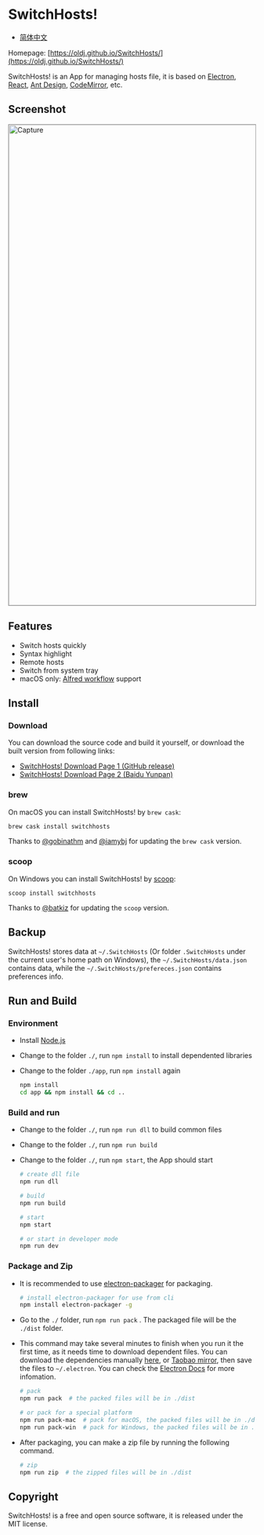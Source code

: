 # SwitchHosts!

 - [简体中文](README_cn.md)

Homepage: [https://oldj.github.io/SwitchHosts/](https://oldj.github.io/SwitchHosts/)

SwitchHosts! is an App for managing hosts file, it is based on [Electron](http://electron.atom.io/), [React](https://facebook.github.io/react/), [Ant Design](https://ant.design), [CodeMirror](http://codemirror.net/), etc.

## Screenshot

<img src="https://raw.githubusercontent.com/oldj/SwitchHosts/master/assets/capture.png" alt="Capture" width="980" style="border:1px solid #979797;">


## Features

 - Switch hosts quickly
 - Syntax highlight
 - Remote hosts
 - Switch from system tray
 - macOS only: [Alfred workflow](http://www.packal.org/workflow/switchhosts) support


## Install

### Download

You can download the source code and build it yourself, or download the built version from following links:

 - [SwitchHosts! Download Page 1 (GitHub release)](https://github.com/oldj/SwitchHosts/releases)
 - [SwitchHosts! Download Page 2 (Baidu Yunpan)](http://pan.baidu.com/share/link?shareid=150951&uk=3607385901)

### brew

On macOS you can install SwitchHosts! by `brew cask`:

```bash
brew cask install switchhosts
```

Thanks to [@gobinathm](https://github.com/gobinathm) and [@iamybj](https://github.com/iamybj) for updating the `brew cask` version.

### scoop

On Windows you can install SwitchHosts! by [scoop](https://scoop.sh/):

```
scoop install switchhosts
```

Thanks to [@batkiz](https://github.com/batkiz) for updating the `scoop` version.

## Backup

SwitchHosts! stores data at `~/.SwitchHosts` (Or folder `.SwitchHosts` under the current user's home path on Windows), the `~/.SwitchHosts/data.json` contains data, while the `~/.SwitchHosts/prefereces.json` contains preferences info.


## Run and Build

### Environment

 - Install [Node.js](https://nodejs.org/)
 - Change to the folder `./`, run `npm install` to install dependented libraries
 - Change to the folder `./app`, run `npm install` again

    ```bash
    npm install
    cd app && npm install && cd ..
    ```

### Build and run

 - Change to the folder `./`, run `npm run dll` to build common files
 - Change to the folder `./`, run `npm run build`
 - Change to the folder `./`, run `npm start`, the App should start

    ```bash
    # create dll file
    npm run dll
 
    # build
    npm run build

    # start
    npm start

    # or start in developer mode
    npm run dev
    ```

### Package and Zip

 - It is recommended to use [electron-packager](https://github.com/electron-userland/electron-packager) for packaging.

    ```bash
    # install electron-packager for use from cli
    npm install electron-packager -g
    ```

 - Go to the `./` folder, run `npm run pack` . The packaged file will be the `./dist` folder.
 - This command may take several minutes to finish when you run it the first time, as it needs time to download dependent files. You can download the dependencies manually [here](https://github.com/electron/electron/releases), or [Taobao mirror](https://npm.taobao.org/mirrors/electron/), then save the files to `~/.electron`. You can check the [Electron Docs](http://electron.atom.io/docs/) for more infomation.

    ```bash
    # pack
    npm run pack  # the packed files will be in ./dist

    # or pack for a special platform
    npm run pack-mac  # pack for macOS, the packed files will be in ./dist
    npm run pack-win  # pack for Windows, the packed files will be in ./dist
    ```

 - After packaging, you can make a zip file by running the following command.

    ```bash
    # zip
    npm run zip  # the zipped files will be in ./dist
    ```


## Copyright

SwitchHosts! is a free and open source software, it is released under the MIT license.
